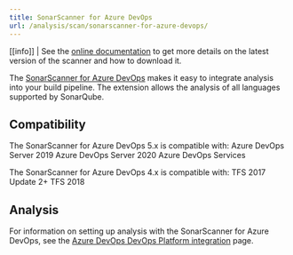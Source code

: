 ```yaml
---
title: SonarScanner for Azure DevOps
url: /analysis/scan/sonarscanner-for-azure-devops/
---
```


<!-- static -->
<update-center updatecenterkey="scannerazure"></update-center>
<!-- /static -->
<!-- embedded -->
[[info]]
| See the [online documentation](https://redirect.sonarsource.com/doc/download-scanner-azure.html) to get more details on the latest version of the scanner and how to download it.
<!-- /embedded -->

The [SonarScanner for Azure DevOps](https://marketplace.visualstudio.com/items?itemName=SonarSource.sonarqube) makes it easy to integrate analysis into your build pipeline. The extension allows the analysis of all languages supported by SonarQube.

## Compatibility
The SonarScanner for Azure DevOps 5.x is compatible with:
Azure DevOps Server 2019
Azure DevOps Server 2020
Azure DevOps Services

The SonarScanner for Azure DevOps 4.x is compatible with:
TFS 2017 Update 2+
TFS 2018

## Analysis
For information on setting up analysis with the SonarScanner for Azure DevOps, see the [Azure DevOps DevOps Platform integration](/analysis/azuredevops-integration/) page.
